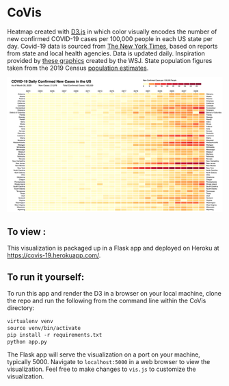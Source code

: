 # CoVis
Heatmap created with [D3.js](https://d3js.org/) in which color visually encodes the number of new confirmed COVID-19 cases per 100,000 people in each US state per day. Covid-19 data is sourced from [The New York Times](https://www.nytimes.com/interactive/2020/us/coronavirus-us-cases.html), based on reports from state and local health agencies. Data is updated daily. Inspiration provided by [these graphics](http://graphics.wsj.com/infectious-diseases-and-vaccines/) created by the WSJ. State population figures taken from the 2019 Census [population estimates](https://www.census.gov/programs-surveys/popest/data.html).

![demo image](images/demo.png)

## To view :
This visualization is packaged up in a Flask app and deployed on Heroku at https://covis-19.herokuapp.com/.

## To run it yourself:
To run this app and render the D3 in a browser on your local machine, clone the repo and run the following from the command line within the CoVis directory:

```
virtualenv venv
source venv/bin/activate
pip install -r requirements.txt
python app.py
```

The Flask app will serve the visualization on a port on your machine, typically 5000. Navigate to `localhost:5000` in a web browser to view the visualization. Feel free to make changes to `vis.js` to customize the visualization.